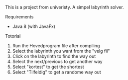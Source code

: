 This is a project from univeristy. A simpel labyrinth solver.



Requirements
- Java 8 (with JavaFx)

Totorial
1. Run the Hovedprogram file after compiling
2. Select the labyrinth you want from the "velg fil"
3. Click on the labyrinth to find the way out
4. Select the next/previous to get another way
5. Select "kortest" to get the shortest
6. Select "Tilfeldig" to get a randome way out